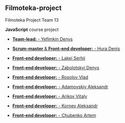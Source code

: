 ## Filmoteka-project

Filmoteka Project Team 13

**JavaScript** course project

- [**Team-lead:** - Yefimkin Denys](https://github.com/Yefimkin)

- [**Scrum-master** & **Front-end developer:** - Hura Denis](https://github.com/DenisHura)

- [**Front-end developer:** - Lakei Serhii](https://github.com/Lakei87)

- [**Front-end developer:** - Zabolotskyi Denys](https://github.com/Denys-Zabolotskyi)

- [**Front-end developer:** - Rosolov Vlad](https://github.com/VladRosolov)

- [**Front-end developer:** - Adamovskiy Aleksandr](https://github.com/Alexander0k)

- [**Front-end developer:** - Arikov Vitaly](https://github.com/Racoonyaka2085)

- [**Front-end developer:** - Kornev Aleksandr](https://github.com/Kornev-js)

- [**Front-end developer:** - Chubenko Artem](https://github.com/tommychubenko)
